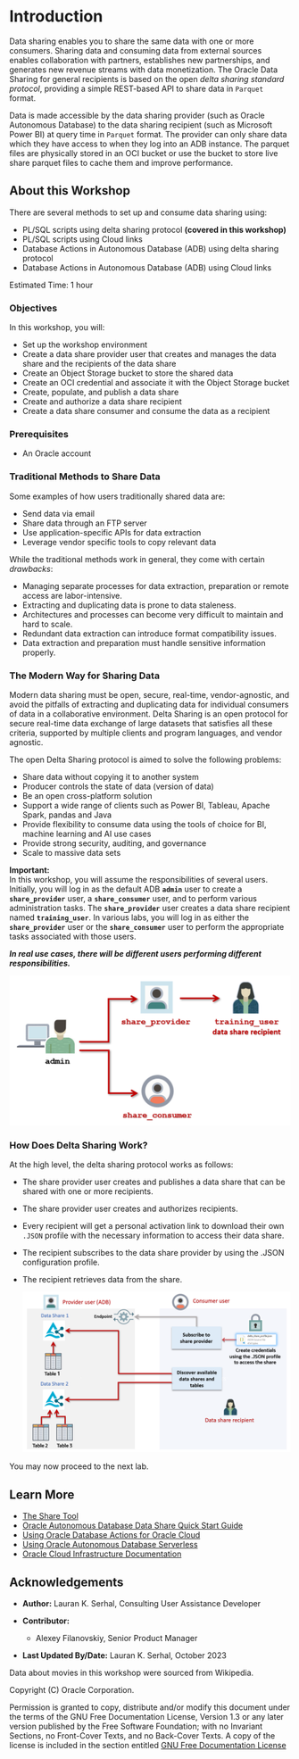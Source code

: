 # Introduction

<!--- comment --->

Data sharing enables you to share the same data with one or more consumers. Sharing data and consuming data from external sources enables collaboration with partners, establishes new partnerships, and generates new revenue streams with data monetization. The Oracle Data Sharing for general recipients is based on the open _delta sharing standard protocol_, providing a simple REST-based API to share data in `Parquet` format.

Data is made accessible by the data sharing provider (such as Oracle Autonomous Database) to the data sharing recipient (such as Microsoft Power BI) at query time in `Parquet` format. The provider can only share data which they have access to when they log into an ADB instance. The parquet files are physically stored in an OCI bucket or use the bucket to store live share parquet files to cache them and improve performance.

## About this Workshop

There are several methods to set up and consume data sharing using:

* PL/SQL scripts using delta sharing protocol **(covered in this workshop)**
* PL/SQL scripts using Cloud links
* Database Actions in Autonomous Database (ADB) using delta sharing protocol
* Database Actions in Autonomous Database (ADB) using Cloud links

Estimated Time: 1 hour

### Objectives

In this workshop, you will:

* Set up the workshop environment
* Create a data share provider user that creates and manages the data share and the recipients of the data share
* Create an Object Storage bucket to store the shared data
* Create an OCI credential and associate it with the Object Storage bucket
* Create, populate, and publish a data share
* Create and authorize a data share recipient
* Create a data share consumer and consume the data as a recipient

### Prerequisites

* An Oracle account

### Traditional Methods to Share Data

Some examples of how users traditionally shared data are:

* Send data via email
* Share data through an FTP server
* Use application-specific APIs for data extraction
* Leverage vendor specific tools to copy relevant data

While the traditional methods work in general, they come with certain _drawbacks_:

* Managing separate processes for data extraction, preparation or remote access are labor-intensive.
* Extracting and duplicating data is prone to data staleness.
* Architectures and processes can become very difficult to maintain and hard to scale.
* Redundant data extraction can introduce format compatibility issues.
* Data extraction and preparation must handle sensitive information properly.

### The Modern Way for Sharing Data

Modern data sharing must be open, secure, real-time, vendor-agnostic, and avoid the pitfalls of extracting and duplicating data for individual consumers of data in a collaborative environment. Delta Sharing is an open protocol for secure real-time data exchange of large datasets that satisfies all these criteria, supported by multiple clients and program languages, and vendor agnostic.

The open Delta Sharing protocol is aimed to solve the following problems:

* Share data without copying it to another system
* Producer controls the state of data (version of data)
* Be an open cross-platform solution
* Support a wide range of clients such as Power BI, Tableau, Apache Spark, pandas and Java
* Provide flexibility to consume data using the tools of choice for BI, machine learning and AI use cases
* Provide strong security, auditing, and governance
* Scale to massive data sets

**Important:**    
In this workshop, you will assume the responsibilities of several users. Initially, you will log in as the default ADB **`admin`** user to create a **`share_provider`** user, a **`share_consumer`** user, and to perform various administration tasks. The **`share_provider`** user creates a data share recipient named **`training_user`**. In various labs, you will log in as either the **`share_provider`** user or the **`share_consumer`** user to perform the appropriate tasks associated with those users.

**_In real use cases, there will be different users performing different responsibilities._**

  ![The workshop users.](images/users-diagram.png)

### How Does Delta Sharing Work?

At the high level, the delta sharing protocol works as follows:

* The share provider user creates and publishes a data share that can be shared with one or more recipients.
* The share provider user creates and authorizes recipients.
* Every recipient will get a personal activation link to download their own `.JSON` profile with the necessary information to access their data share.
* The recipient subscribes to the data share provider by using the .JSON configuration profile.
* The recipient retrieves data from the share.

  ![The data sharing overview.](images/data-sharing-diagram.png)

You may now proceed to the next lab.

## Learn More

* [The Share Tool](https://docs.oracle.com/en/database/oracle/sql-developer-web/sdwad/adp-data-share-tool.html#GUID-7EECE78B-336D-4853-BFC3-E78A7B8398DB)
* [Oracle Autonomous Database Data Share Quick Start Guide](https://docs.oracle.com/en/database/oracle/sql-developer-web/sdwfd/index.html)
* [Using Oracle Database Actions for Oracle Cloud](https://docs.oracle.com/en/database/oracle/sql-developer-web/sdwad/index.html)
* [Using Oracle Autonomous Database Serverless](https://docs.oracle.com/en/cloud/paas/autonomous-database/adbsa/index.html)
* [Oracle Cloud Infrastructure Documentation](https://docs.cloud.oracle.com/en-us/iaas/Content/GSG/Concepts/baremetalintro.htm)

## Acknowledgements

* **Author:** Lauran K. Serhal, Consulting User Assistance Developer
* **Contributor:**
  * Alexey Filanovskiy, Senior Product Manager

* **Last Updated By/Date:** Lauran K. Serhal, October 2023

Data about movies in this workshop were sourced from Wikipedia.

Copyright (C) Oracle Corporation.

Permission is granted to copy, distribute and/or modify this document under the terms of the GNU Free Documentation License, Version 1.3 or any later version published by the Free Software Foundation; with no Invariant Sections, no Front-Cover Texts, and no Back-Cover Texts. A copy of the license is included in the section entitled [GNU Free Documentation License](https://oracle-livelabs.github.io/adb/shared/adb-15-minutes/introduction/files/gnu-free-documentation-license.txt)
